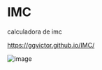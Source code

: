 # IMC
calculadora de imc


https://ggvictor.github.io/IMC/

![image](https://github.com/ggvictor/IMC/assets/107512940/bab9181e-e774-44e6-ae46-9eef4d01c0d6)

